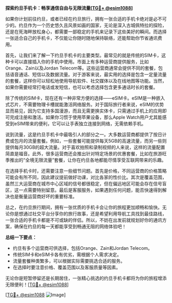 **探索约旦手机卡：畅享通信自由与无限流量[[TG💪+ @esim1088](https://t.me/s/esim1088)]**

如果你计划前往约旦，或者已经在约旦旅行，拥有一张合适的手机卡绝对是必不可少的。约旦作为一个历史悠久且风景如画的国家，无论是深入古城佩特拉的探险，还是在死海畔放松身心，都需要一部稳定的手机来记录下这些美好的瞬间。而选择一张适合自己的手机卡，不仅能让你随时随地保持联络，还能帮助你节省通讯费用。

首先，让我们来了解一下约旦手机卡的主要类型。最常见的就是传统的SIM卡，这种卡可以直接插入你的手机中使用。市面上有多种运营商提供服务，比如Orange、Zain以及Jordan Telecom等。这些运营商通常会提供不同的套餐，包括语音通话、短信以及数据流量。对于游客来说，最实用的选择是包含一定量流量的套餐，这样你可以轻松地使用导航软件、社交媒体以及在线地图等功能。当然，如果你需要经常打电话或发短信，也可以考虑选择包含更多通话时长的套餐。

除了传统的SIM卡，现在还有一种非常方便的选择——eSIM卡。eSIM是一种嵌入式芯片，不需要物理卡槽就能激活网络服务。对于国际旅行者来说，eSIM的优势显而易见，因为它支持多国漫游，而且无需更换实体卡，只需通过手机上的应用即可完成注册和激活。如果你习惯于使用苹果设备，那么Apple Watch用户尤其能感受到eSIM带来的便利，它可以让手表独立连接到网络，无需依赖手机。

说到流量，这是约旦手机卡中最吸引人的部分之一。大多数运营商都提供了按日计费或包月的流量套餐。例如，一些套餐可能提供每天5GB的高速流量，而另一些则提供每月30GB的超大流量。对于喜欢拍照和录制视频的人来说，这样的流量配置简直是福音。此外，很多运营商还会推出针对特定场景的优惠套餐，比如在旅游旺季推出的“全境无限流量”套餐，让你在约旦各地都能尽情享受互联网带来的乐趣。

在选择手机卡时，还需要注意一些细节问题。首先是价格，不同运营商的价格策略可能会有所不同，因此建议提前做好功课，对比各家的性价比。其次是覆盖范围，虽然三大运营商在城市中心区域的信号都很稳定，但在偏远地区可能会存在信号盲区，这一点需要特别留意。最后是客服服务，如果遇到任何问题，能否快速得到解决也是衡量运营商好坏的重要标准。

总之，在约旦旅行期间，拥有一张优质的手机卡会让你的旅程更加顺畅和愉快。无论你是想通过社交平台分享你的旅行故事，还是希望利用导航工具找到最佳路线，一张合适的手机卡都是不可或缺的伴侣。所以，不妨在出发前就规划好你的通讯方案，确保在约旦的每一天都能享受到畅通无阻的网络体验吧！

**总结一下要点：**
- 约旦有多个运营商可供选择，包括Orange、Zain和Jordan Telecom。
- 传统SIM卡和eSIM卡各有优劣，需根据个人需求决定。
- 流量套餐种类繁多，可以根据实际需要挑选合适的服务。
- 在选择时要注意价格、覆盖范围以及客服质量等因素。

无论你是短暂停留还是长期居住，一张精心挑选的约旦手机卡都将为你的旅程增添无限便利！[[TG💪+ @esim1088](https://t.me/s/esim1088)]

[[TG💪+ @esim1088](https://t.me/s/esim1088) ![Image](https://i.postimg.cc/4NQfJmqS/Snipaste-2025-05-13-00-14-12.png)]